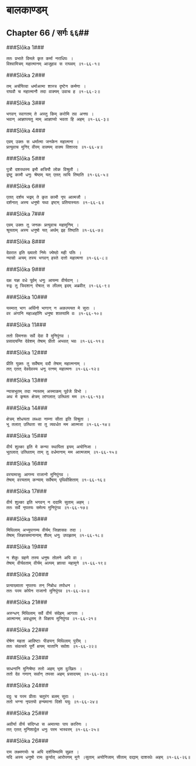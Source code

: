 बालकाण्डम्
===============================


## Chapter 66  / सर्गः ६६##


###Slōka 1###


    ततः प्रभाते विमले कृत कर्मा नराधिपः ।
    विश्वामित्रम् महात्मानम् आजुहाव स राघवम् ॥१-६६-१॥


###Slōka 2###


    तम् अर्चयित्वा धर्माअत्मा शास्त्र दृष्टेन कर्मणा ।
    राघवौ च महात्मानौ तदा वाक्यम् उवाच ह ॥१-६६-२॥


###Slōka 3###


    भगवन् स्वागतम् ते अस्तु किम् करोमि तव अनघ ।
    भवान् आज्ञापयतु माम् आज्ञाप्यो भवता हि अहम् ॥१-६६-३॥


###Slōka 4###


    एवम् उक्तः स धर्मात्मा जनकेन महात्मना ।
    प्रत्युवाच मुनिर् वीरम् वाक्यम् वाक्य विशारदः ॥१-६६-४॥


###Slōka 5###


    पुत्रौ दशरथस्य इमौ क्षत्रियौ लोक विश्रुतौ ।
    द्रष्टु कामौ धनुः श्रेष्ठम् यत् एतत् त्वयि तिष्ठति ॥१-६६-५॥


###Slōka 6###


    एतत् दर्शय भद्रम् ते कृत कामौ नृप आत्मजौ ।
    दर्शनात् अस्य धनुषो यथा इष्टम् प्रतियास्यतः ॥१-६६-६॥


###Slōka 7###


    एवम् उक्तः तु जनकः प्रत्युवाच महामुनिम् ।
    श्रूयताम् अस्य धनुषो यत् अर्थम् इह तिष्ठति ॥१-६६-७॥


###Slōka 8###


    देवरात इति ख्यातो निमेः ज्येष्ठो मही पतिः ।
    न्यासो अयम् तस्य भगवन् हस्ते दत्तो महात्मना ॥१-६६-८॥


###Slōka 9###


    दक्ष यज्ञ वधे पूर्वम् धनुः आयम्य वीर्यवान् ।
    रुद्रः तु त्रिदशान् रोषात् स लीलम् इदम् अब्रवीत् ॥१-६६-९॥


###Slōka 10###


    यस्मात् भाग अर्थिनो भागान् न अकल्पयत मे सुराः ।
    वर अंगानि महाअर्हाणि धनुषा शातयामि वः ॥१-६६-१०॥


###Slōka 11###


    ततो विमनसः सर्वे देवा वै मुनिपुंगव ।
    प्रसादयन्ति देवेशम् तेषाम् प्रीतो अभवत् भवः ॥१-६६-११॥


###Slōka 12###


    प्रीति युक्तः तु सर्वेषाम् ददौ तेषाम् महात्मनाम् ।
    तत् एतत् देवदेवस्य धनू रत्नम् महात्मनः ॥१-६६-१२॥


###Slōka 13###


    न्यासभूतम् तदा न्यस्तम् अस्माकम् पूर्वजे विभो ।
    अथ मे कृषतः क्षेत्रम् लांगलात् उत्थिता मम ॥१-६६-१३॥


###Slōka 14###


    क्षेत्रम् शोधयता लब्ध्वा नाम्ना सीता इति विश्रुता ।
    भू तलात् उत्थिता सा तु व्यवर्धत मम आत्मजा ॥१-६६-१४॥


###Slōka 15###


    वीर्य शुल्का इति मे कन्या स्थापिता इयम् अयोनिजा ।
    भूतलात् उत्थिताम् ताम् तु वर्धमानाम् मम आत्मजाम् ॥१-६६-१५॥


###Slōka 16###


    वरयामासुः आगम्य राजानो मुनिपुंगव ।
    तेषाम् वरयताम् कन्याम् सर्वेषाम् पृथिवीक्षिताम् ॥१-६६-१६॥


###Slōka 17###


    वीर्य शुल्का इति भगवन् न ददामि सुताम् अहम् ।
    ततः सर्वे नृपतयः समेत्य मुनिपुंगव ॥१-६६-१७॥


###Slōka 18###


    मिथिलाम् अभ्युपागम्य वीर्यम् जिज्ञासवः तदा ।
    तेषाम् जिज्ञासमानानाम् शैवम् धनुः उपाहृतम् ॥१-६६-१८॥


###Slōka 19###


    न शेकुः ग्रहणे तस्य धनुषः तोलने अपि वा ।
    तेषाम् वीर्यवताम् वीर्यम् अल्पम् ज्ञात्वा महामुने ॥१-६६-१९॥


###Slōka 20###


    प्रत्याख्याता नृपतयः तन् निबोध तपोधन ।
    ततः परम कोपेन राजानो मुनिपुंगव ॥१-६६-२०॥


###Slōka 21###


    अरुन्धन् मिथिलाम् सर्वे वीर्य संदेहम् आगताः ।
    आत्मानम् अवधूतम् ते विज्ञाय मुनिपुंगव ॥१-६६-२१॥


###Slōka 22###


    रोषेण महता आविष्टाः पीडयन् मिथिलाम् पुरीम् ।
    ततः संवत्सरे पूर्णे क्षयम् यातानि सर्वशः ॥१-६६-२२॥


###Slōka 23###


    साधनानि मुनिश्रेष्ठ ततो अहम् भृश दुःखितः ।
    ततो देव गणान् सर्वान् तपसा अहम् प्रसादयम् ॥१-६६-२३॥


###Slōka 24###


    ददुः च परम प्रीताः चतुरंग बलम् सुराः ।
    ततो भग्ना नृपतयो हन्यमाना दिशो ययुः ॥१-६६-२४॥


###Slōka 25###


    अवीर्या वीर्य संदिग्धा स अमात्याः पाप कारिणः ।
    तत् एतत् मुनिशार्दूल धनुः परम भास्वरम् ॥१-६६-२५॥


###Slōka 26###


    राम लक्ष्मणयोः च अपि दर्शयिष्यामि सुव्रत ।
    यदि अस्य धनुषो रामः कुर्यात् आरोपणम् मुने ।सुताम् अयोनिजाम् सीताम् दद्याम् दाशरथेः अहम् ॥१-६६-२६॥


